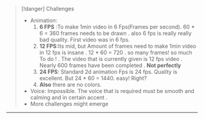 > [!danger] Challenges
> - Animation: 
>     1. **6 FPS** :To make 1min video in 6 Fps(Frames per second). 60 * 6 = 360 frames needs to be drawn . also 6 fps is really really bad quality. First video was in 6 fps.
>     2. **12 FPS**:Its mid, but Amount of frames need to make 1min video in 12 fps is insane . 12 * 60 = 720 . so many frames! so much To do ! . The video that is currently given is 12  fps video . Nearly 600 frames have been completed . **Not perfectly**
>     3. **24 FPS**: Standard 2d animation Fps is 24 fps. Quality is excellent. But 24 * 60 = 1440. easy! Right?
>     4. **Also** there are no colors.
>- Voice: Impossible. The voice that is required must be smooth and calming and in certain accent .
>- More challenges might emerge

---






